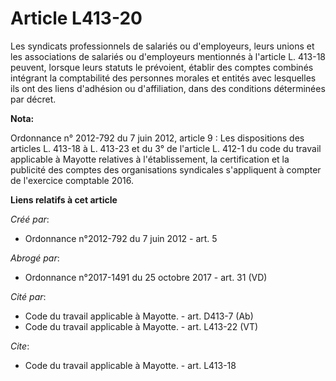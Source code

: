 # Article L413-20

Les syndicats professionnels de salariés ou d'employeurs, leurs unions et les associations de salariés ou d'employeurs
mentionnés à l'article L. 413-18 peuvent, lorsque leurs statuts le prévoient, établir des comptes combinés intégrant la
comptabilité des personnes morales et entités avec lesquelles ils ont des liens d'adhésion ou d'affiliation, dans des
conditions déterminées par décret.

**Nota:**

Ordonnance n° 2012-792 du 7 juin 2012, article 9 : Les dispositions des articles L. 413-18 à L. 413-23 et du 3° de l'article
L. 412-1 du code du travail applicable à Mayotte relatives à l'établissement, la certification et la publicité des comptes
des organisations syndicales s'appliquent à compter de l'exercice comptable 2016.

**Liens relatifs à cet article**

_Créé par_:

  - Ordonnance n°2012-792 du 7 juin 2012 - art. 5

_Abrogé par_:

  - Ordonnance n°2017-1491 du 25 octobre 2017 - art. 31 (VD)

_Cité par_:

  - Code du travail applicable à Mayotte. - art. D413-7 (Ab)
  - Code du travail applicable à Mayotte. - art. L413-22 (VT)

_Cite_:

  - Code du travail applicable à Mayotte. - art. L413-18
